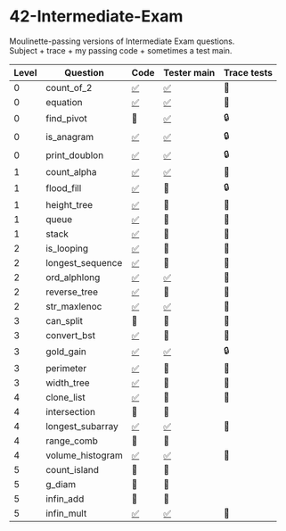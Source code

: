 # 42-Intermediate-Exam
Moulinette-passing versions of Intermediate Exam questions.<br>Subject + trace + my passing code + sometimes a test main.

| Level | Question | Code | Tester main | Trace tests
| ----- | -------- | ---- | ----------- | ------------
| 0 | count_of_2       | [:white_check_mark:](./0-count_of_2/mine)       | [:white_check_mark:](./0-count_of_2/tester)    | :open_file_folder:
| 0 | equation         | [:white_check_mark:](./0-equation/mine)         | [:white_check_mark:](./0-equation/tester)      | :open_file_folder:
| 0 | find_pivot       | :no_entry_sign:                                 | [:white_check_mark:](./0-find_pivot/tester)    | :lock:
| 0 | is_anagram       | [:white_check_mark:](./0-is_anagram/mine)       | [:white_check_mark:](./0-is_anagram/tester)    | :lock:
| 0 | print_doublon    | [:white_check_mark:](./0-print_doublon/mine)    | [:white_check_mark:](./0-print_doublon/tester) | :lock:
| 1 | count_alpha      | [:white_check_mark:](./1-count_alpha/mine)      | [:white_check_mark:](./1-count_alpha/tester)   | :open_file_folder:
| 1 | flood_fill       | [:white_check_mark:](./1-flood_fill/mine)       | :no_entry_sign:                                   | :lock:
| 1 | height_tree      | [:white_check_mark:](./1-height_tree/mine)      | :no_entry_sign:                                   | :mag_right:
| 1 | queue            | [:white_check_mark:](./1-queue/mine)            | :no_entry_sign:                                   | :mag_right:
| 1 | stack            | [:white_check_mark:](./1-stack/mine)            | :no_entry_sign:                                   | :mag_right:
| 2 | is_looping       | [:white_check_mark:](./2-is_looping/mine)       | :no_entry_sign:                                   | :mag_right:
| 2 | longest_sequence | [:white_check_mark:](./2-longest_sequence/mine) | :no_entry_sign:                                   | :mag_right:
| 2 | ord_alphlong     | [:white_check_mark:](./2-ord_alphlong/mine)     | [:white_check_mark:](./2-ord_alphlong/tester)     | :open_file_folder:
| 2 | reverse_tree     | [:white_check_mark:](./2-reverse_tree/mine)     | :no_entry_sign:                                   | :mag_right:
| 2 | str_maxlenoc     | [:white_check_mark:](./2-str_maxlenoc/mine)     | [:white_check_mark:](./2-str_maxlenoc/tester)     | :open_file_folder:
| 3 | can_split        | :no_entry_sign:                                 | :no_entry_sign:                                   | :mag_right:
| 3 | convert_bst      | [:white_check_mark:](./3-convert_bst/mine)      | :no_entry_sign:                                   | :mag_right:
| 3 | gold_gain        | [:white_check_mark:](./3-gold_gain/mine)        | [:white_check_mark:](./3-gold_gain/tester)        | :lock:
| 3 | perimeter        | [:white_check_mark:](./3-perimeter/mine)        | :no_entry_sign:                                   | :mag_right:
| 3 | width_tree       | [:white_check_mark:](./3-width_tree/mine)       | :no_entry_sign:                                   | :mag_right:
| 4 | clone_list       | [:white_check_mark:](./4-clone_list/mine)       | :no_entry_sign:                                   | :mag_right:
| 4 | intersection     | :no_entry_sign:                                 | :no_entry_sign:
| 4 | longest_subarray | [:white_check_mark:](./4-longest_subarray/mine) | [:white_check_mark:](./4-longest_subarray/tester) | :open_file_folder:
| 4 | range_comb       | :no_entry_sign:                                 | :no_entry_sign:
| 4 | volume_histogram | [:white_check_mark:](./4-volume_histogram/mine) | [:white_check_mark:](./4-volume_histogram/tester) | :open_file_folder:
| 5 | count_island     | :no_entry_sign:                                 | :no_entry_sign:
| 5 | g_diam           | :no_entry_sign:                                 | :no_entry_sign:
| 5 | infin_add        | :no_entry_sign:                                 | :no_entry_sign:
| 5 | infin_mult       | [:white_check_mark:](./5-infin_mult/mine)       | [:white_check_mark:](./5-infin_mult/tester) | :open_file_folder:
